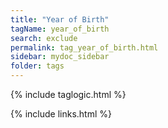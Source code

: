 ```yaml
---
title: "Year of Birth"
tagName: year_of_birth
search: exclude
permalink: tag_year_of_birth.html
sidebar: mydoc_sidebar
folder: tags
---
```

{% include taglogic.html %}

{% include links.html %}
